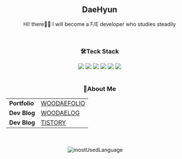 <div align="center">
  <h2>DaeHyun</h2>
  <p>Hi! there👋🏼 I will become a F/E developer who studies steadily</p>
  <br/>
  <h3>🛠Teck Stack</h3>
  <div>
    <img src="https://img.shields.io/badge/Nextjs-000000?style=for-the-badge&logo=nextdotjs&logoColor=white">
    <img src="https://img.shields.io/badge/TypeScript-3178C6?style=for-the-badge&logo=TypeScript&logoColor=white">
    <img src="https://img.shields.io/badge/React-61DAFB?style=for-the-badge&logo=React&logoColor=white">
    <img src="https://img.shields.io/badge/JavaScript-F7DF1E?style=for-the-badge&logo=JavaScript&logoColor=white">
    <img src="https://img.shields.io/badge/HTML5-E34F26?style=for-the-badge&logo=HTML5&logoColor=white">
    <img src="https://img.shields.io/badge/CSS3-1572B6?style=for-the-badge&logo=CSS3&logoColor=white">
  </div>
  <br/>
  <h3>🍳About Me</h3>
  <table>
    <tr>
      <td> <b>Portfolio</b></td>
      <td><a href="https://woodaefolio.com">WOODAEFOLIO</a></td>
    </tr>
     <tr>
      <td> <b>Dev Blog</b></td>
      <td><a href="https://woodaelog.com/">WOODAELOG</a></td>
    </tr>
     <tr>
      <td> <b>Dev Blog</b></td>
      <td><a href="https://pinetree93.tistory.com/">TISTORY</a></td>
    </tr>
<!--     <tr>
      <td> <b>Contact</b></td>
      <td><a href="po668312@naver.com">po668312@naver.com</a></td>
    </tr> -->
  </table>
</div>

<br/>
<br/>

<div align="center">
  <img src="https://github-readme-stats.vercel.app/api/top-langs/?username=WooDaeHyun&layout=compact&theme=tokyonight" alt="mostUsedLanguage" />&nbsp;&nbsp;&nbsp;&nbsp;&nbsp;&nbsp;
<!--   <img src="https://github-readme-stats.vercel.app/api?username=WooDaeHyun&show_icons=true&theme=tokyonight" alt="WooDaeHyun's GitHub stats" /> -->
</div>


